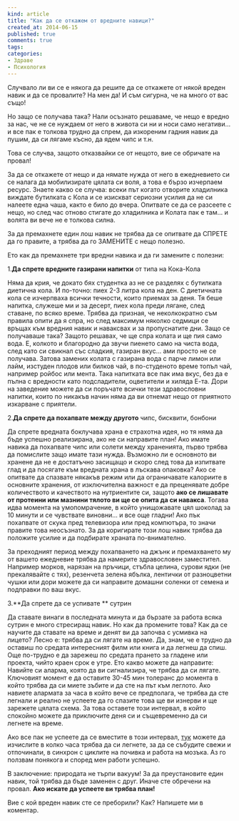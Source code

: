 ```yaml
---
kind: article
title: "Как да се откажем от вредните навици?"
created_at: 2014-06-15 
published: true
comments: true
tags:
categories:
- Здраве
- Психология
--- 
```

Случвало ли ви се е някога да решите да се откажете от някой вреден навик и да се провалите? На мен да! И съм сигурна, че на много от вас също!

Но защо се получава така? Нали осъзнато решаваме, че нещо е вредно за нас, че не се нуждаем от него в живота си ни и носи само негативи... и все пак е толкова трудно да спрем, да изкореним гадния навик да пушим, да си лягаме късно, да ядем чипс и т.н.

Това се случва, защото отказвайки се от нещото, вие се обричате на провал! 

<!-- more -->


За да се откажете от нещо и да нямате нужда от него в ежедневието си се налага да мобилизирате цялата си воля, а това е бързо изчерпаем ресурс. Знаете какво се случва: всеки път когато отворите хладилника виждате бутилката с Кола и се изискват сериозни усилия да не си налеете една чаша, както е било до вчера. Опитвате се да се разсеете с нещо, но след час отново стигате до хладилника и Колата пак е там... и волята ви вече не е толкова силна. 

За да премахнете един лош навик не трябва да се опитвате да СПРЕТЕ да го правите, а трябва да го ЗАМЕНИТЕ с нещо полезно.

Ето как да премахнете три вредни навика и да ги замените с полезни:

1.**Да спрете вредните газирани напитки** от типа на Кока-Кола
 
Няма да крия, че докато бях студентка аз не се разделях с бутилката диетична кола. И по-точно: пиех 2-3 литра кола на ден. С диетичната кола се изчерпваха всички течности, които приемах за деня. Тя беше напитка, служеше ми и за десерт, пиех кола преди лягане, след ставане, по всяко време. Трябва да призная, че неколкократно съм правила опити да я спра, но след максимум няколко седмици се връщах към вредния навик и наваксвах и за пропуснатите дни. Защо се получаваше така? Защото решавах, че ще спра колата и ще пия само вода. Е, колкото и благородно да звучи пиенето само на чиста вода, след като си свикнал със сладкия, газиран вкус... ами просто не се получава. Затова замених колата с газирана вода с парче лимон или лайм, изстуден плодов или билков чай, в по-студеното време топъл чай, например ройбос или мента. Така напитката все пак има вкус, без да е пълна с вредности като подсладители, оцветители и хиляда Е-та. Дори на заведение можете да си поръчате всички тези здравословни напитки, които по никакъв начин няма да ви отнемат нещо от приятното изкарване с приятели.

2.**Да спрете да похапвате между другото** чипс, бисквити, бонбони

Да спрете вредната боклучава храна е страхотна идея, но тя няма да бъде успешно реализирана, ако не си направите план!
Ако имате навика да похапвате чипс или солети между храненията, първо трябва да помислите защо имате тази нужда.
Възможно ли е основното ви хранене да не е достатъчно засищащо и скоро след това да изпитвате глад и да посягате към вредната храна в лъскава опаковка? Ако се опитвате да спазвате някакъв режим или да ограничавате калориите в основните хранения, от изключителна важност е да преценявате добре количеството и качеството на нутриентите си, защото **ако се лишавате от протеини или мазнини тялото ви ще се опита да си навакса**. Тогава идва момента на умопомрачение, в който унищожавате цял шоколад за 10 минути и се чувствате виновни... и все още гладни!
Ако пък похапвате от скука пред телевизора или пред компютъра, то значи правите това неосъзнато. За да коригирате този лош навик трябва да положите усилие и да подбирате храната по-внимателно.

За преходният период между похапването на джънк и премахването му от вашето ежедневие трябва да намерите здравословен заместител. Например морков, нарязан на пръчици, стъбла целина, сурови ядки (не прекалявайте с тях), резенчета зелена ябълка, лентички от разноцветни чушки или дори можете да си направите домашни соленки от семена и подправки по ваш вкус.

3.**Да спрете да се успивате ** сутрин

Да ставате винаги в последната минута и да бързате за работа всяка сутрин е много стресиращ навик. Но как да промените това? Как да се научите да ставате на време и денят ви да започва с усмивка на лицето? Лесно е: трябва да си лягате на време. 
Да, знам, че е трудно да оставиш по средата интересният филм или книга и да легнеш да спиш. Още по-трудно е да зарежеш по средата прането за гладене или проекта, чийто краен срок е утре. Ето какво можете да направите: Навийте си аларма, която да ви сигнализира, че трябва да си лягате. Ключовият момент е да оставите 30-45 мин толеранс до момента в който трябва да си миете зъбите и да сте на път към леглото. Ако навиете алармата за часа в който вече се предполага, че трябва да сте легнали и реално не успеете да го спазите това ще ви изнерви и ще зарежете цялата схема. За това оставете този интервал, в който спокойно можете да приключите деня си и същевременно да си легнете на време. 

Ако все пак не успеете да се вместите в този интервал, [тук](http://sleepyti.me/) можете да изчислите в колко часа трябва да си легнете, за да се събудите свежи и отпочинали, в синхрон с циклите на почивка и работа на мозъка. Аз го ползвам понякога и според мен работи успешно.

В заключение: природата не търпи вакуум! За да преустановите един навик, той трябва да бъде заменен с друг. Иначе сте обречени на провал. **Ако искате да успеете ви трябва план!**

Вие с кой вреден навик сте се преборили? Как? Напишете ми в коментар.